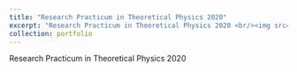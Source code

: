 ```yaml
---
title: "Research Practicum in Theoretical Physics 2020"
excerpt: "Research Practicum in Theoretical Physics 2020 <br/><img src='/images/Timoshuk_certificate.png'>"
collection: portfolio
---
```


Research Practicum in Theoretical Physics 2020